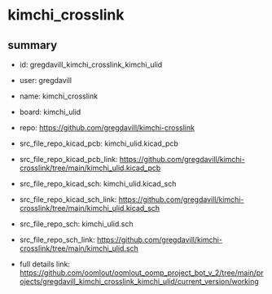 # kimchi_crosslink
 
## summary 
* id: gregdavill_kimchi_crosslink_kimchi_ulid
* user: gregdavill
* name: kimchi_crosslink
* board: kimchi_ulid
* repo: https://github.com/gregdavill/kimchi-crosslink
* src_file_repo_kicad_pcb: kimchi_ulid.kicad_pcb
* src_file_repo_kicad_pcb_link: https://github.com/gregdavill/kimchi-crosslink/tree/main/kimchi_ulid.kicad_pcb
* src_file_repo_kicad_sch: kimchi_ulid.kicad_sch
* src_file_repo_kicad_sch_link: https://github.com/gregdavill/kimchi-crosslink/tree/main/kimchi_ulid.kicad_sch

* src_file_repo_sch: kimchi_ulid.sch
* src_file_repo_sch_link: https://github.com/gregdavill/kimchi-crosslink/tree/main/kimchi_ulid.sch
* full details link: https://github.com/oomlout/oomlout_oomp_project_bot_v_2/tree/main/projects/gregdavill_kimchi_crosslink_kimchi_ulid/current_version/working  







